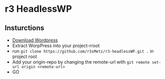 # r3 HeadlessWP

## Insturctions

- [Download Wordpress](https://de.wordpress.org/download/)
- Extract WorpPress into your project-rroot
- run `git clone https://github.com/r3sMetz/r3-headlessWP.git .` in project root
- Add your origin-repo by changing the remote-url with `git remote set-url origin <remote-url>`
- GO
